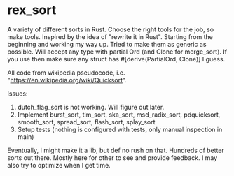 # rex_sort

A variety of different sorts in Rust. Choose the right tools for the job, so make tools. Inspired by the idea of "rewrite it in Rust". Starting from the beginning and working my way up. Tried to make them as generic as possible. Will accept any type with partial Ord (and Clone for merge_sort). If you use then make sure any struct has #[derive(PartialOrd, Clone)] I guess. 

All code from wikipedia pseudocode, i.e. "https://en.wikipedia.org/wiki/Quicksort". 

Issues: 

1. dutch_flag_sort is not working. Will figure out later.
2. Implement burst_sort, tim_sort, ska_sort, msd_radix_sort, pdquicksort, smooth_sort, spread_sort, flash_sort, splay_sort
3. Setup tests (nothing is configured with tests, only manual inspection in main)

Eventually, I might make it a lib, but def no rush on that. Hundreds of better sorts out there. Mostly here for other to see and provide feedback. I may also try to optimize when I get time. 
